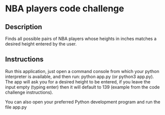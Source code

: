 # NBA players code challenge

## Description
Finds all possible pairs of NBA players whose heights in inches matches a desired height entered by the user.

## Instructions
Run this application, just open a command console from which your python interpreter is available, and then run: python app.py (or python3 app.py). The app will ask you for a desired height to be entered, if you leave the input empty (typing enter) then it will default to 139 (example from the code challenge instructions).

You can also open your preferred Python development program and run the file app.py
